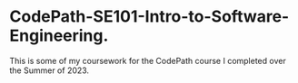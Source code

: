 # CodePath-SE101-Intro-to-Software-Engineering.
This is some of my coursework for the CodePath course I completed over the Summer of 2023.
